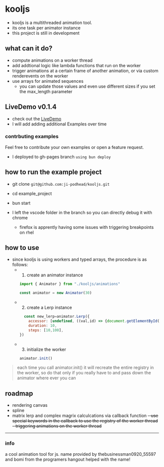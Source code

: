 # kooljs 
- kooljs is a multithreaded animation tool.
- its one task per animator instance
- this project is still in development 

## what can it do?
- compute animations on a worker thread
- add addtional logic like lambda functions that run on the worker
- trigger animations at a certain frame of another animation, or via custom renderevents on the worker
- use arrays for animated sequences
  - you can update those values and even  use different sizes if you set the max_length parameter


## LiveDemo v0.1.4
- check out the [LiveDemo](https://ji-podhead.github.io/kooljs/)
- I will add adding additional Examples over time
### contrbuting examples
Feel free to contribute your own examples or open a feature request.
- I deployed to gh-pages branch `using bun deploy`

## how to run the example project
- git clone `git@github.com:ji-podhead/kooljs.git`
- cd example_project
- bun start


- I left the vscode folder in the branch so you can directly debug it with chrome
  - firefox is apprently having some issues with triggering breakpoints on rhel



## how to use
- since kooljs is using workers and typed  arrays, the procedure is as follows:
  - 1. create an animator instance 
    ```js
    import { Animator } from "./kooljs/animations"

    const animator = new Animator(30)
    ```
  - 2. create a Lerp instance
    ```js
      const new_lerp=animator.Lerp({ 
        accessor: [undefined, ((val,id) => {document.getElementById(`e3_${id}`).style.transform = `translate(0%,${val}%)`;})],
        duration: 10,
        steps: [10,100],
    })
    ```
  - 3. initialize the worker
    ```js
    animator.init()
    ```
> each time you call animator.init() it will recreate the entire registry in the worker, so do that only if you really have to and pass down the animator where ever you can
## roadmap
- rendering canvas 
- spline
- matrix lerp and complex magrix calculcations via callback function
~~- use special keywords in the callback to use the registry of the worker thread~~
~~- triggering animations on the worker thread~~

---

### info
a cool animation tool for js. name provided by thebusinessman0920_55597 and bomi from the programers hangout helped with the name!